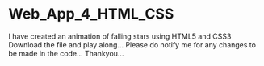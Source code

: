 # Web_App_4_HTML_CSS
I have created an animation of falling stars using HTML5 and CSS3
Download the file and play along...
Please do notify me for any changes to be made in the code...
Thankyou...
